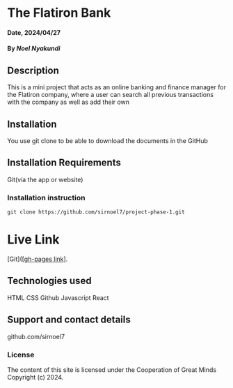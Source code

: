 # The Flatiron Bank

#### Date, 2024/04/27

#### By *Noel Nyakundi*

## Description
This is a mini project that acts as an online banking and finance manager for the Flatiron company, where a user can search all previous transactions with the company as well as add their own
## Installation
You use git clone to be able to download the documents in the GitHub

## Installation Requirements
Git(via the app or website)

### Installation instruction
```
git clone https://github.com/sirnoel7/project-phase-1.git

```

# Live Link
[Git]([[gh-pages link](https://sirnoel7.github.io/project-phase-1/)].

## Technologies used
HTML
CSS
Github
Javascript
React

## Support and contact details
github.com/sirnoel7

### License
The content of this site is licensed under the Cooperation of Great Minds
Copyright (c) 2024.
